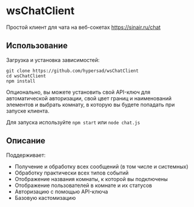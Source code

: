 # wsChatClient
Простой клиент для чата на веб-сокетах https://sinair.ru/chat
## Использование
Загрузка и установка зависимостей:
```
git clone https://github.com/hypersad/wsChatClient
cd wsChatClient
npm install
```
Опционально, вы можете установить свой API-ключ для автоматической авторизации, свой цвет границ и наименований элементов и выбрать комнату, в которую вы будете попадать при запуске клиента.

Для запуска используйте `npm start` или `node chat.js`
## Описание
Поддерживает:
* Получение и обработку всех сообщений (в том числе и системных)
* Обработку практически всех типов событий
* Отображение названия комнаты, к которой вы подключены
* Отображение пользователей в комнате и их статусов
* Авторизацию с помощью API-ключа
* Базовую кастомизацию
